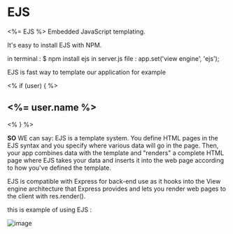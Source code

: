 # EJS
<%= EJS %>
Embedded JavaScript templating.

It's easy to install EJS with NPM.

in terminal : $ npm install ejs
in server.js file : app.set('view engine', 'ejs');


EJS is fast way to template our application 
for example 

<% if (user) { %>
  <h2><%= user.name %></h2>
<% } %>
  
  
**SO** WE can say:
EJS is a template system. You define HTML pages in the EJS syntax and you specify where various
data will go in the page. Then, your app combines data with the template and "renders" a complete HTML 
page where EJS takes your data and inserts it into the web page according to how you've defined the template. 

EJS is compatible with Express for back-end use as it hooks into the View engine architecture
that Express provides and lets you render web pages to the client with res.render(). 


 this is example of using EJS :
 
 ![image](https://user-images.githubusercontent.com/77915248/113499961-fe220080-9522-11eb-9faf-d616702c22bf.png)
 
 
